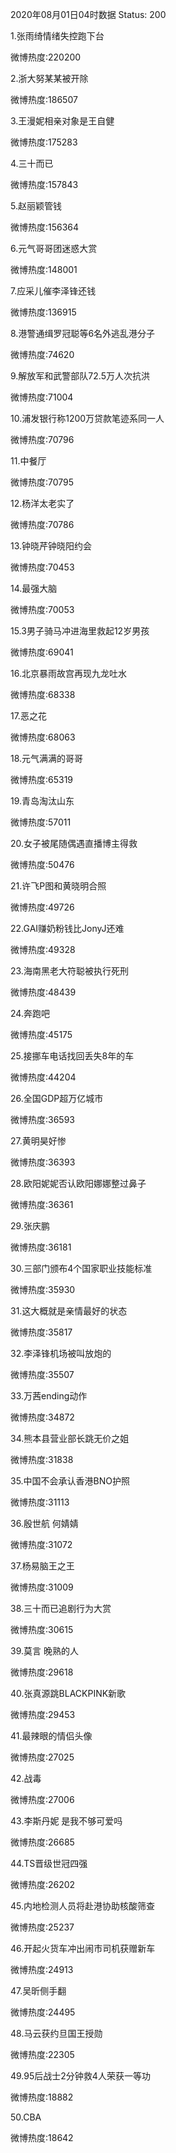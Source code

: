 2020年08月01日04时数据
Status: 200

1.张雨绮情绪失控跑下台

微博热度:220200

2.浙大努某某被开除

微博热度:186507

3.王漫妮相亲对象是王自健

微博热度:175283

4.三十而已

微博热度:157843

5.赵丽颖管钱

微博热度:156364

6.元气哥哥团迷惑大赏

微博热度:148001

7.应采儿催李泽锋还钱

微博热度:136915

8.港警通缉罗冠聪等6名外逃乱港分子

微博热度:74620

9.解放军和武警部队72.5万人次抗洪

微博热度:71004

10.浦发银行称1200万贷款笔迹系同一人

微博热度:70796

11.中餐厅

微博热度:70795

12.杨洋太老实了

微博热度:70786

13.钟晓芹钟晓阳约会

微博热度:70453

14.最强大脑

微博热度:70053

15.3男子骑马冲进海里救起12岁男孩

微博热度:69041

16.北京暴雨故宫再现九龙吐水

微博热度:68338

17.恶之花

微博热度:68063

18.元气满满的哥哥

微博热度:65319

19.青岛淘汰山东

微博热度:57011

20.女子被尾随偶遇直播博主得救

微博热度:50476

21.许飞P图和黄晓明合照

微博热度:49726

22.GAI赚奶粉钱比JonyJ还难

微博热度:49328

23.海南黑老大符聪被执行死刑

微博热度:48439

24.奔跑吧

微博热度:45175

25.接挪车电话找回丢失8年的车

微博热度:44204

26.全国GDP超万亿城市

微博热度:36593

27.黄明昊好惨

微博热度:36393

28.欧阳妮妮否认欧阳娜娜整过鼻子

微博热度:36361

29.张庆鹏

微博热度:36181

30.三部门颁布4个国家职业技能标准

微博热度:35930

31.这大概就是亲情最好的状态

微博热度:35817

32.李泽锋机场被叫放炮的

微博热度:35507

33.万茜ending动作

微博热度:34872

34.熊本县营业部长跳无价之姐

微博热度:31838

35.中国不会承认香港BNO护照

微博热度:31113

36.殷世航 何婧婧

微博热度:31072

37.杨易脑王之王

微博热度:31009

38.三十而已追剧行为大赏

微博热度:30615

39.莫言 晚熟的人

微博热度:29618

40.张真源跳BLACKPINK新歌

微博热度:29453

41.最辣眼的情侣头像

微博热度:27025

42.战毒

微博热度:27006

43.李斯丹妮 是我不够可爱吗

微博热度:26685

44.TS晋级世冠四强

微博热度:26202

45.内地检测人员将赴港协助核酸筛查

微博热度:25237

46.开起火货车冲出闹市司机获赠新车

微博热度:24913

47.吴昕侧手翻

微博热度:24495

48.马云获约旦国王授勋

微博热度:22305

49.95后战士2分钟救4人荣获一等功

微博热度:18882

50.CBA

微博热度:18642


